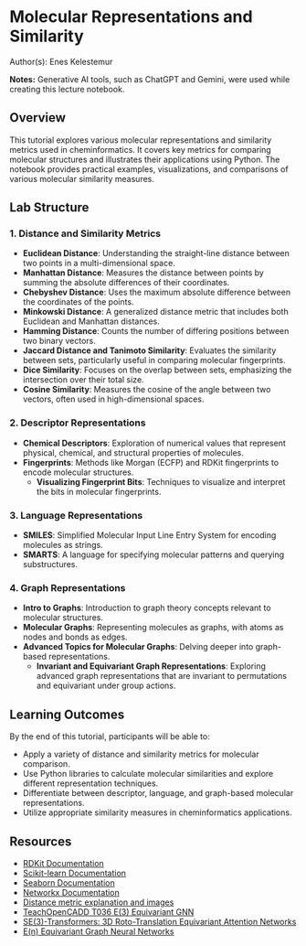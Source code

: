 # Molecular Representations and Similarity

Author(s): Enes Kelestemur

**Notes:** Generative AI tools, such as ChatGPT and Gemini, were used while creating this lecture notebook.

## Overview

This tutorial explores various molecular representations and similarity metrics used in cheminformatics. It covers key metrics for comparing molecular structures and illustrates their applications using Python. The notebook provides practical examples, visualizations, and comparisons of various molecular similarity measures.

## Lab Structure

### 1. Distance and Similarity Metrics

- **Euclidean Distance**: Understanding the straight-line distance between two points in a multi-dimensional space.
- **Manhattan Distance**: Measures the distance between points by summing the absolute differences of their coordinates.
- **Chebyshev Distance**: Uses the maximum absolute difference between the coordinates of the points.
- **Minkowski Distance**: A generalized distance metric that includes both Euclidean and Manhattan distances.
- **Hamming Distance**: Counts the number of differing positions between two binary vectors.
- **Jaccard Distance and Tanimoto Similarity**: Evaluates the similarity between sets, particularly useful in comparing molecular fingerprints.
- **Dice Similarity**: Focuses on the overlap between sets, emphasizing the intersection over their total size.
- **Cosine Similarity**: Measures the cosine of the angle between two vectors, often used in high-dimensional spaces.

### 2. Descriptor Representations

- **Chemical Descriptors**: Exploration of numerical values that represent physical, chemical, and structural properties of molecules.
- **Fingerprints**: Methods like Morgan (ECFP) and RDKit fingerprints to encode molecular structures.
  - **Visualizing Fingerprint Bits**: Techniques to visualize and interpret the bits in molecular fingerprints.

### 3. Language Representations

- **SMILES**: Simplified Molecular Input Line Entry System for encoding molecules as strings.
- **SMARTS**: A language for specifying molecular patterns and querying substructures.

### 4. Graph Representations

- **Intro to Graphs**: Introduction to graph theory concepts relevant to molecular structures.
- **Molecular Graphs**: Representing molecules as graphs, with atoms as nodes and bonds as edges.
- **Advanced Topics for Molecular Graphs**: Delving deeper into graph-based representations.
  - **Invariant and Equivariant Graph Representations**: Exploring advanced graph representations that are invariant to permutations and equivariant under group actions.

## Learning Outcomes

By the end of this tutorial, participants will be able to:

- Apply a variety of distance and similarity metrics for molecular comparison.
- Use Python libraries to calculate molecular similarities and explore different representation techniques.
- Differentiate between descriptor, language, and graph-based molecular representations.
- Utilize appropriate similarity measures in cheminformatics applications.

## Resources

- [RDKit Documentation](https://www.rdkit.org/docs/)
- [Scikit-learn Documentation](https://scikit-learn.org/stable/)
- [Seaborn Documentation](https://seaborn.pydata.org/)
- [Networkx Documentation](https://networkx.org/)
- [Distance metric explanation and images](https://medium.com/@jodancker/a-brief-introduction-to-distance-measures-ac89cbd2298)
- [TeachOpenCADD T036 E(3) Equivariant GNN](https://github.com/volkamerlab/teachopencadd/tree/master/teachopencadd/talktorials/T036_e3_equivariant_gnn)
- [SE(3)-Transformers: 3D Roto-Translation Equivariant Attention Networks](https://proceedings.neurips.cc/paper/2020/file/15231a7ce4ba789d13b722cc5c955834-Paper.pdf)
- [E(n) Equivariant Graph Neural Networks](https://proceedings.mlr.press/v139/satorras21a.html)

